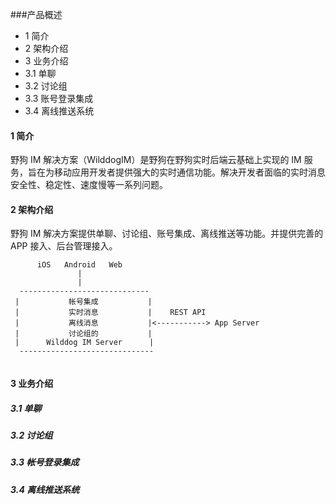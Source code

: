 ###产品概述

* 1 简介
* 2 架构介绍
* 3 业务介绍
 * 3.1 单聊
 * 3.2 讨论组
 * 3.3 账号登录集成
 * 3.4 离线推送系统

#### 1 简介

野狗 IM 解决方案（WilddogIM）是野狗在野狗实时后端云基础上实现的 IM 服务，旨在为移动应用开发者提供强大的实时通信功能。解决开发者面临的实时消息安全性、稳定性、速度慢等一系列问题。

#### 2 架构介绍
野狗 IM 解决方案提供单聊、讨论组、账号集成、离线推送等功能。并提供完善的 APP 接入、后台管理接入。
```
      iOS   Android   Web
               |
               |
  ----------------------------- 
 |           帐号集成           |
 |           实时消息           |    REST API
 |           离线消息           |<-----------> App Server
 |           讨论组的           |
 |      Wilddog IM Server      |
  ------------------------------
 
```

#### 3 业务介绍
##### 3.1 单聊
##### 3.2 讨论组
##### 3.3 帐号登录集成
##### 3.4 离线推送系统